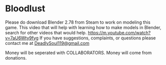 # Bloodlust
Please do download Blender 2.78 from Steam to work on modeling this game.
This video that will help with learning how to make models in Blender, search for other videos that would help.
https://m.youtube.com/watch?v=7aU6Wty9fvg
If you have suggestions, complaints, or questions please contact me at DeadlySoul119@gmail.com


Money will be seperated with COLLABORATORS. Money will come from donations.
